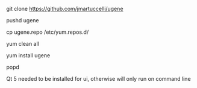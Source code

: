 git clone https://github.com/jmartuccelli/ugene

pushd ugene

cp ugene.repo /etc/yum.repos.d/

yum clean all

yum install ugene

popd

Qt 5 needed to be installed for ui, otherwise will only run on command line

